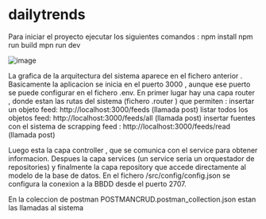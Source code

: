 # dailytrends
Para iniciar el proyecto ejecutar los siguientes comandos :
npm install
npm run build
mpn run dev


![image](https://github.com/gsanz/dailytrends/assets/20774163/9eee1a64-b7e5-4f17-8034-3f6d8ba952b0)

La grafica de la arquitectura del sistema aparece en el fichero anterior . Basicamente la aplicacion se inicia en el puerto 3000 , aunque ese puerto se puede configurar en el fichero .env.
En primer lugar hay una capa router , donde estan las rutas del sistema (fichero .router ) que permiten :
insertar un objeto feed: http://localhost:3000/feeds (llamada post)
listar todos los objetos feed: http://localhost:3000/feeds/all (llamada post)
insertar fuentes con el sistema de scrapping feed : http://localhost:3000/feeds/read (llamada post)

Luego esta la capa controller , que se comunica con el service para obtener informacion. Despues la capa services (un service seria un orquestador de repositories) y finalmente la capa repository que accede directamente al modelo de la base de datos.
En el fichero /src/config/config.json se configura la conexion a la BBDD desde el puerto 2707.

En la coleccion de postman POSTMANCRUD.postman_collection.json estan las llamadas al sistema
